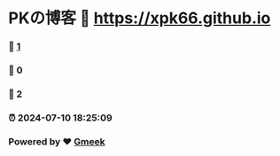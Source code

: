 # PKの博客 :link: https://xpk66.github.io 
### :page_facing_up: [1](https://xpk66.github.io/tag.html) 
### :speech_balloon: 0 
### :hibiscus: 2 
### :alarm_clock: 2024-07-10 18:25:09 
### Powered by :heart: [Gmeek](https://github.com/Meekdai/Gmeek)
